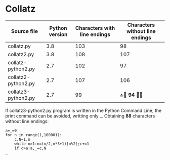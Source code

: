 # Collatz

Source file | Python version | Characters with line endings | Characters without line endings  
---|---|---|---
collatz.py | 3.8 | 103 | 98
collatz2.py | 3.8 | 108 | 107
collatz-python2.py | 2.7 | 102 | 97
collatz2-python2.py | 2.7 | 107 | 106
collatz3-python2.py | 2.7 | 99 | :top::raised_hands: **94** :raised_hands::top:

If collatz3-python2.py program is written in the Python Command Line, the print command can be avoided, writting only _. Obtaining **88** characters without line endings:

```python2
a=_=0
for n in range(1,100001):
	c,N=1,n
	while n>1:n=(n/2,n*3+1)[n%2];c+=1
	if c>a:a,_=c,N
_
```
